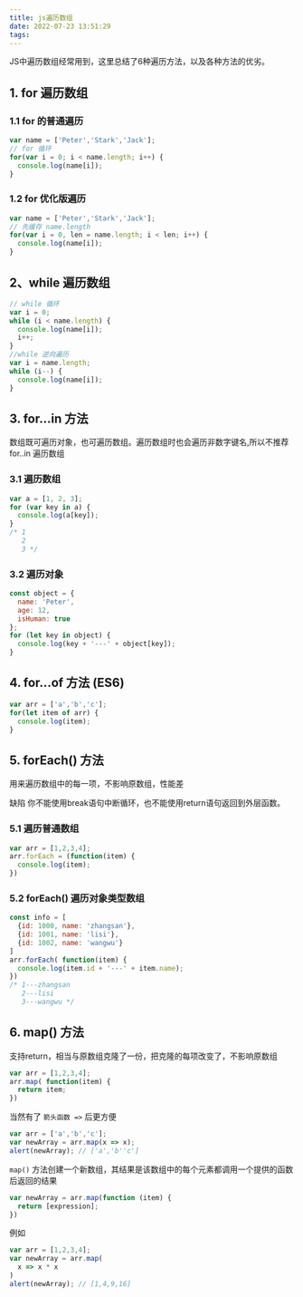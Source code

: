 ```yaml
---
title: js遍历数组
date: 2022-07-23 13:51:29
tags:
---
```


JS中遍历数组经常用到，这里总结了6种遍历方法，以及各种方法的优劣。

## 1. for 遍历数组

### **1.1 for 的普通遍历**

```js
var name = ['Peter','Stark','Jack'];
// for 循环
for(var i = 0; i < name.length; i++) {
  console.log(name[i]);
}
```

<!-- more -->

### **1.2 for 优化版遍历**

```js
var name = ['Peter','Stark','Jack'];
// 先缓存 name.length
for(var i = 0, len = name.length; i < len; i++) {
  console.log(name[i]);
}
```

## 2、while 遍历数组

```js
// while 循环
var i = 0;
while (i < name.length) {
  console.log(name[i]);
  i++;
}
//while 逆向遍历
var i = name.length;
while (i--) {
  console.log(name[i]);
}
```

## 3. for...in 方法

数组既可遍历对象，也可遍历数组。遍历数组时也会遍历非数字键名,所以不推荐 for..in 遍历数组

### 3.1 遍历数组

```js
var a = [1, 2, 3];
for (var key in a) {
  console.log(a[key]);
}
/* 1
   2
   3 */
```

### 3.2 遍历对象

```js
const object = {
  name: 'Peter',
  age: 12,
  isHuman: true
};
for (let key in object) {
  console.log(key + '---' + object[key]);
}
```

## 4. for...of 方法 (ES6)

```js
var arr = ['a','b','c'];
for(let item of arr) {
  console.log(item);
}
```

## 5. forEach() 方法

用来遍历数组中的每一项，不影响原数组，性能差

缺陷 你不能使用break语句中断循环，也不能使用return语句返回到外层函数。

### 5.1 遍历普通数组

```js
var arr = [1,2,3,4];
arr.forEach = (function(item) {
  console.log(item);
})
```

### 5.2 forEach() 遍历对象类型数组

```js
const info = [
  {id: 1000, name: 'zhangsan'},
  {id: 1001, name: 'lisi'},
  {id: 1002, name: 'wangwu'}
]
arr.forEach( function(item) {
  console.log(item.id + '---' + item.name);
})
/* 1---zhangsan
   2---lisi
   3---wangwu */
```

## 6. map() 方法

支持return，相当与原数组克隆了一份，把克隆的每项改变了，不影响原数组

```js
var arr = [1,2,3,4];
arr.map( function(item) {
  return item;
})
```

当然有了 `箭头函数 =>` 后更方便

```js
var arr = ['a','b','c'];
var newArray = arr.map(x => x);
alert(newArray); // ['a','b''c']
```

`map()` 方法创建一个新数组，其结果是该数组中的每个元素都调用一个提供的函数后返回的结果

```js
var newArray = arr.map(function (item) {
  return [expression];
})
```

例如

```js
var arr = [1,2,3,4];
var newArray = arr.map(
  x => x * x
)
alert(newArray); // [1,4,9,16]
```

